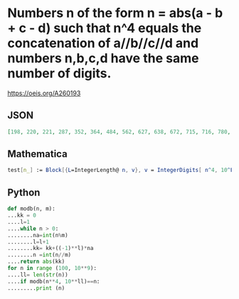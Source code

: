 # Numbers n of the form n \= abs\(a \- b \+ c \- d\) such that n^4 equals the concatenation of a//b//c//d and numbers n,b,c,d have the same number of digits\.
https://oeis.org/A260193
## JSON
```JSON
[198, 220, 221, 287, 352, 364, 484, 562, 627, 638, 672, 715, 716, 780, 793, 858, 901, 1095, 1233, 2328, 8905, 18183, 39753, 60248, 85207, 336734, 2727274, 5893504, 8620777, 17769557, 52818678, 70710735, 76470590, 82230444, 101318734, 101636206, 104263158, 105262158, 109891110, 109942690, 117883117, 119722383, 120826541]
```
## Mathematica
```Mathematica
test[n_] := Block[{L=IntegerLength@ n, v}, v = IntegerDigits[ n^4, 10^L]; Length@ v == 4 && Abs@ Total[ {1, -1, 1, -1} v] == n]; Select[Range[10^5], test] (* _Giovanni Resta_, Aug 12 2015 *)
```
## Python
```Python
def modb(n, m):
...kk = 0
....l=1
....while n > 0:
........na=int(n%m)
........l=l+1
........kk= kk+((-1)**l)*na
........n =int(n//m)
....return abs(kk)
for n in range (100, 10**9):
....ll= len(str(n))
....if modb(n**4, 10**ll)==n:
.........print (n)
```
